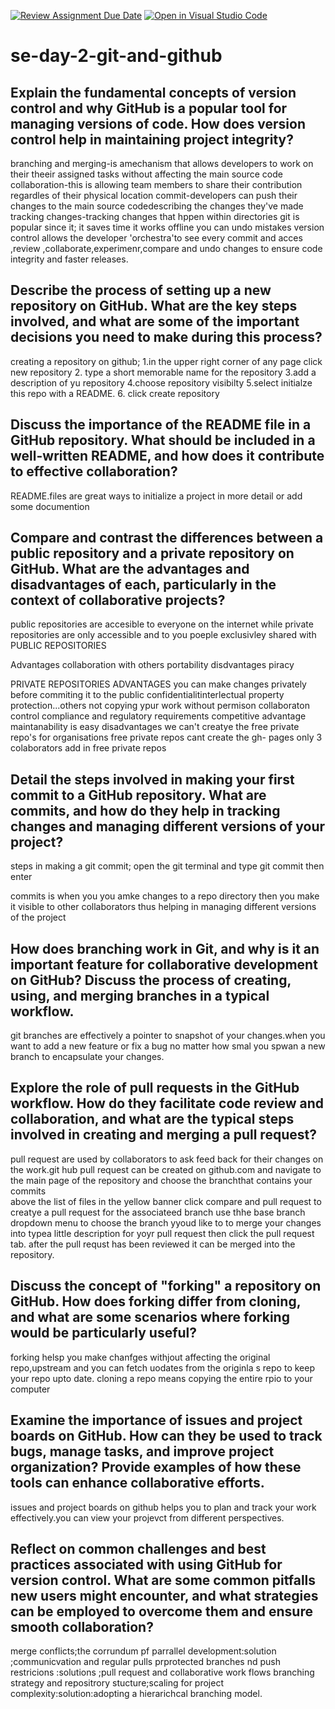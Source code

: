 [![Review Assignment Due Date](https://classroom.github.com/assets/deadline-readme-button-22041afd0340ce965d47ae6ef1cefeee28c7c493a6346c4f15d667ab976d596c.svg)](https://classroom.github.com/a/8wgCKhpZ)
[![Open in Visual Studio Code](https://classroom.github.com/assets/open-in-vscode-2e0aaae1b6195c2367325f4f02e2d04e9abb55f0b24a779b69b11b9e10269abc.svg)](https://classroom.github.com/online_ide?assignment_repo_id=15810145&assignment_repo_type=AssignmentRepo)
# se-day-2-git-and-github
## Explain the fundamental concepts of version control and why GitHub is a popular tool for managing versions of code. How does version control help in maintaining project integrity?
branching and merging-is amechanism that allows developers to work on their theeir assigned tasks without affecting the main source code
collaboration-this is allowing team members to share their contribution regardles of their physical location
commit-developers can push their changes to the main source codedescribing the changes they've made
tracking changes-tracking changes that hppen within directories
git is popular since it;
it saves time
it works offline
you can undo mistakes
version control allows the developer 'orchestra'to see every commit and acces ,review ,collaborate,experimenr,compare and undo changes to ensure code integrity and faster releases.
## Describe the process of setting up a new repository on GitHub. What are the key steps involved, and what are some of the important decisions you need to make during this process?
creating a repository on github;
1.in the upper right corner of any page click new repository
2. type a short memorable name for the repository
3.add a description of yu repository
4.choose repository visibilty
5.select initialze this repo with a README.
6. click create repository
## Discuss the importance of the README file in a GitHub repository. What should be included in a well-written README, and how does it contribute to effective collaboration?
README.files are great ways to initialize a project in more detail or add some documention
## Compare and contrast the differences between a public repository and a private repository on GitHub. What are the advantages and disadvantages of each, particularly in the context of collaborative projects?
public repositories are accesible to everyone on the internet while private repositories are only accessible and to you poeple exclusivley shared with
PUBLIC REPOSITORIES

Advantages
collaboration with others
portability
disdvantages
piracy

PRIVATE REPOSITORIES
ADVANTAGES
you can make changes privately before commiting it to the public
confidentialitinterlectual property protection...others not copying ypur work without permison
collaboraton control 
compliance and regulatory requirements
competitive advantage
maintanability is easy
disadvantages
we can't creatye the free private repo's for organisations
free private repos cant create the gh- pages
only 3 colaborators add in free private repos
## Detail the steps involved in making your first commit to a GitHub repository. What are commits, and how do they help in tracking changes and managing different versions of your project?
steps in making a git commit;
open the git terminal and type git commit then enter

commits is when you you amke changes to a repo directory then you make it visible to other collaborators thus helping in managing different versions of the project
## How does branching work in Git, and why is it an important feature for collaborative development on GitHub? Discuss the process of creating, using, and merging branches in a typical workflow.
git branches are effectively a pointer to snapshot of your changes.when you want to add a new feature or fix a bug  no matter how smal you spwan a new branch to encapsulate your changes.
## Explore the role of pull requests in the GitHub workflow. How do they facilitate code review and collaboration, and what are the typical steps involved in creating and merging a pull request?
pull request are used by collaborators to ask feed back for their changes on the work.git hub pull request can be created on github.com and navigate to the main page of the repository and choose the branchthat contains your commits  
above the list of files in the yellow banner  click compare and pull request to creatye a pull request for the associateed branch
use thhe base branch dropdown menu to choose the branch yyoud like to  to merge your changes into
typea little description  for yoyr pull request  then click the pull request tab.
 after the pull requst has been reviewed it can be merged  into the repository.
## Discuss the concept of "forking" a repository on GitHub. How does forking differ from cloning, and what are some scenarios where forking would be particularly useful?
forking helsp you make chanfges withjout affecting the original repo,upstream and  you can fetch uodates from the originla s repo to keep your repo upto date.
cloning a repo means copying the entire rpio to your computer
## Examine the importance of issues and project boards on GitHub. How can they be used to track bugs, manage tasks, and improve project organization? Provide examples of how these tools can enhance collaborative efforts.
issues and project boards on github helps  you to plan and track your work effectively.you can view your projevct from different perspectives.
## Reflect on common challenges and best practices associated with using GitHub for version control. What are some common pitfalls new users might encounter, and what strategies can be employed to overcome them and ensure smooth collaboration?
merge conflicts;the corrundum pf parrallel development:solution ;communicvation and regular pulls
prprotected branches nd push restricions :solutions ;pull request and collaborative work flows
branching strategy and repositrory stucture;scaling for project complexity:solution:adopting a hierarichcal branching model.